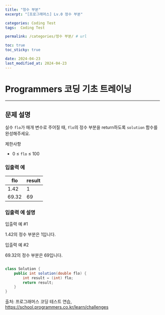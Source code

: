 ```yaml
---
title: "정수 부분"
excerpt: "[프로그래머스] Lv.0 정수 부분"

categories: Coding Test
tags:  Coding Test

permalink: /categories/정수 부분/ # url

toc: true
toc_sticky: true

date: 2024-04-23
last_modified_at: 2024-04-23
---
```


# Programmers 코딩 기초 트레이닝

---

## 문제 설명
실수 `flo`가 매개 변수로 주어질 때, `flo`의 정수 부분을 return하도록 `solution` 함수를 완성해주세요.

제한사항
- 0 ≤ `flo` ≤ 100

### 입출력 예

| flo  | result |
|------|--------|
| 1.42 | 1      |
| 69.32| 69     |

### 입출력 예 설명

입출력 예 #1

1.42의 정수 부분은 1입니다.

입출력 예 #2

69.32의 정수 부분은 69입니다.

```java

class Solution {
    public int solution(double flo) {
        int result = (int) flo;
        return result;
    }
}

``````

출처: 프로그래머스 코딩 테스트 연습, https://school.programmers.co.kr/learn/challenges
